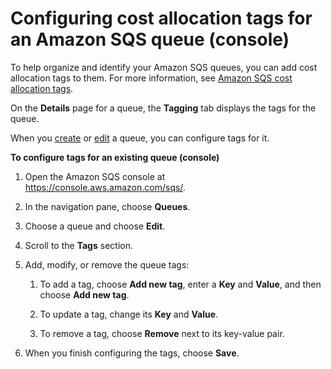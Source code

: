 # Configuring cost allocation tags for an Amazon SQS queue \(console\)<a name="sqs-configure-tag-queue"></a>

To help organize and identify your Amazon SQS queues, you can add cost allocation tags to them\. For more information, see [Amazon SQS cost allocation tags](sqs-queue-tags.md)\.

On the **Details** page for a queue, the **Tagging** tab displays the tags for the queue\.

When you [create](sqs-configure-create-queue.md) or [edit](sqs-configure-edit-queue.md) a queue, you can configure tags for it\.

**To configure tags for an existing queue \(console\)**

1. Open the Amazon SQS console at [https://console\.aws\.amazon\.com/sqs/](https://console.aws.amazon.com/sqs/)\.

1. In the navigation pane, choose **Queues**\. 

1. Choose a queue and choose **Edit**\. 

1. Scroll to the **Tags** section\.

1. Add, modify, or remove the queue tags:

   1. To add a tag, choose **Add new tag**, enter a **Key** and **Value**, and then choose **Add new tag**\.

   1. To update a tag, change its **Key** and **Value**\.

   1. To remove a tag, choose **Remove** next to its key\-value pair\.

1. When you finish configuring the tags, choose **Save**\.